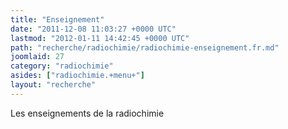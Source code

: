 ```yaml
---
title: "Enseignement"
date: "2011-12-08 11:03:27 +0000 UTC"
lastmod: "2012-01-11 14:42:45 +0000 UTC"
path: "recherche/radiochimie/radiochimie-enseignement.fr.md"
joomlaid: 27
category: "radiochimie"
asides: ["radiochimie.+menu+"]
layout: "recherche"
---
```

Les enseignements de la radiochimie
